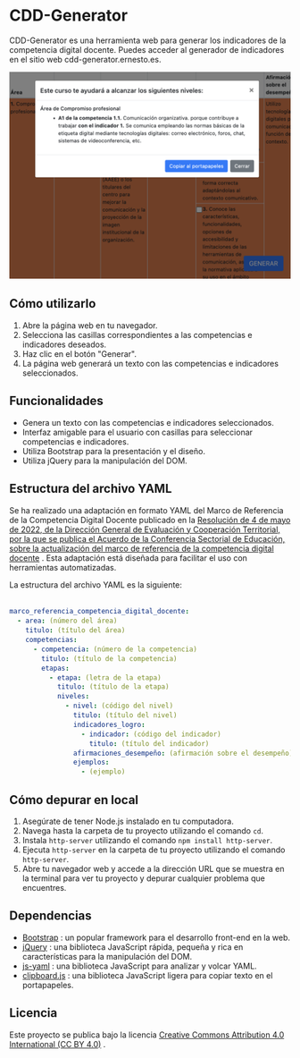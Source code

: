 # CDD-Generator

CDD-Generator es una herramienta web para generar los indicadores de la competencia digital docente. Puedes acceder al generador de indicadores en el sitio web cdd-generator.ernesto.es.

![Captura de pantalla](screenshot.png)


## Cómo utilizarlo
1. Abre la página web en tu navegador.
2. Selecciona las casillas correspondientes a las competencias e indicadores deseados.
3. Haz clic en el botón "Generar".
4. La página web generará un texto con las competencias e indicadores seleccionados.
## Funcionalidades
- Genera un texto con las competencias e indicadores seleccionados.
- Interfaz amigable para el usuario con casillas para seleccionar competencias e indicadores.
- Utiliza Bootstrap para la presentación y el diseño.
- Utiliza jQuery para la manipulación del DOM.

## Estructura del archivo YAML

Se ha realizado una adaptación en formato YAML del Marco de Referencia de la Competencia Digital Docente publicado en la [Resolución de 4 de mayo de 2022, de la Dirección General de Evaluación y Cooperación Territorial, por la que se publica el Acuerdo de la Conferencia Sectorial de Educación, sobre la actualización del marco de referencia de la competencia digital docente](https://www.boe.es/diario_boe/txt.php?id=BOE-A-2022-8042) . Esta adaptación está diseñada para facilitar el uso con herramientas automatizadas.

La estructura del archivo YAML es la siguiente:

```yml

marco_referencia_competencia_digital_docente:
  - area: (número del área)
    titulo: (título del área)
    competencias:
      - competencia: (número de la competencia)
        titulo: (título de la competencia)
        etapas:
          - etapa: (letra de la etapa)
            titulo: (título de la etapa)
            niveles:
              - nivel: (código del nivel)
                titulo: (título del nivel)
                indicadores_logro:
                  - indicador: (código del indicador)
                    titulo: (título del indicador)
                afirmaciones_desempeño: (afirmación sobre el desempeño)
                ejemplos:
                  - (ejemplo)
```

## Cómo depurar en local

1. Asegúrate de tener Node.js instalado en tu computadora.
2. Navega hasta la carpeta de tu proyecto utilizando el comando `cd`.
3. Instala `http-server` utilizando el comando `npm install http-server`. 
4. Ejecuta `http-server` en la carpeta de tu proyecto utilizando el comando `http-server`.
5. Abre tu navegador web y accede a la dirección URL que se muestra en la terminal para ver tu proyecto y depurar cualquier problema que encuentres.


## Dependencias 
- [Bootstrap](https://getbootstrap.com/) : un popular framework para el desarrollo front-end en la web. 
- [jQuery](https://jquery.com/) : una biblioteca JavaScript rápida, pequeña y rica en características para la manipulación del DOM. 
- [js-yaml](https://github.com/nodeca/js-yaml) : una biblioteca JavaScript para analizar y volcar YAML. 
- [clipboard.js](https://clipboardjs.com/) : una biblioteca JavaScript ligera para copiar texto en el portapapeles.
## Licencia

Este proyecto se publica bajo la licencia [Creative Commons Attribution 4.0 International (CC BY 4.0)](https://creativecommons.org/licenses/by/4.0/) .